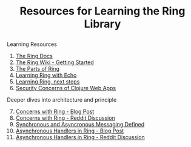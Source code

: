 # <p align="center">Resources for Learning the Ring Library</p>

Learning Resources

1. [The Ring Docs](http://ring-clojure.github.io/ring/)
2. [The Ring Wiki - Getting Started](https://github.com/ring-clojure/ring/wiki/Getting-Started)
3. [The Parts of Ring](https://lispcast.com/parts-of-ring/)
4. [Learning Ring with Echo](http://blog.bradlucas.com/posts/2018-05-18-learning-ring-and-building-echo/)
5. [Learning Ring, next steps](http://blog.bradlucas.com/posts/2018-05-22-learning-ring-next-steps/)
6. [Security Concerns of Clojure Web Apps](https://lispcast.com/clojure-web-security/)

Deeper dives into architecture and principle

7. [Concerns with Ring - Blog Post](https://juxt.pro/blog/posts/yada-2.html)
8. [Concerns with Ring - Reddit Discussion](https://www.reddit.com/r/Clojure/comments/4pb0la/concerns_with_ring/)
9. [Synchronous and Asyncronous Messaging Defined](http://www.cs.unc.edu/~dewan/242/s07/notes/ipc/node9.html)
10. [Asynchronous Handlers in Ring - Blog Post](https://www.booleanknot.com/blog/2016/07/15/asynchronous-ring.html)
11. [Asynchronous Handlers in Ring - Reddit Discussion](https://www.reddit.com/r/Clojure/comments/4t1dck/an_overview_of_asynchronous_ring/)
